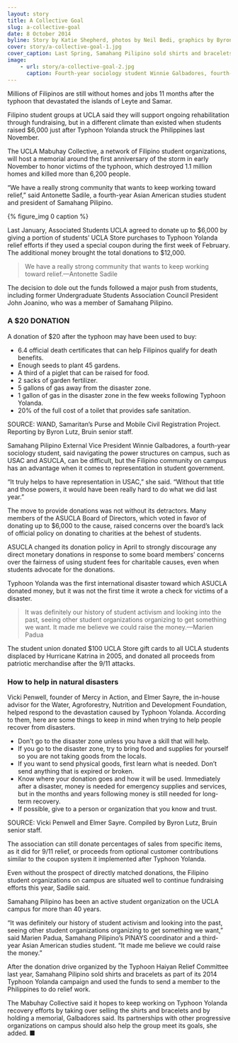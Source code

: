 ```yaml
---
layout: story
title: A Collective Goal
slug: a-collective-goal
date: 8 October 2014
byline: Story by Katie Shepherd, photos by Neil Bedi, graphics by Byron Lutz
cover: story/a-collective-goal-1.jpg
cover_caption: Last Spring, Samahang Pilipino sold shirts and bracelets printed with the name of their 2014 campaign, which focused on raising money for Typhoon Yolanda relief efforts. The Mabuhay Collective will continue the sales of these items through the 2014-2015 academic year.
image:
    - url: story/a-collective-goal-2.jpg
      caption: Fourth-year sociology student Winnie Galbadores, fourth-year Asian American studies student Antonette Sadile and third-year Asian American studies student Marien Padua worked on Typhoon Yolanda relief efforts last year and plan to continue this year.
---
```


Millions of Filipinos are still without homes and jobs 11 months after the typhoon that devastated the islands of Leyte and Samar.  

Filipino student groups at UCLA said they will support ongoing rehabilitation through fundraising, but in a different climate than existed when students raised $6,000 just after Typhoon Yolanda struck the Philippines last November.

The UCLA Mabuhay Collective, a network of Filipino student organizations, will host a memorial around the first anniversary of the storm in early November to honor victims of the typhoon, which destroyed 1.1 million homes and killed more than 6,200 people. 

“We have a really strong community that wants to keep working toward relief,” said Antonette Sadile, a fourth-year Asian American studies student and president of Samahang Pilipino.

{% figure_img 0 caption %}

Last January, Associated Students UCLA agreed to donate up to $6,000 by giving a portion of students’ UCLA Store purchases to Typhoon Yolanda relief efforts if they used a special coupon during the first week of February. The additional money brought the total donations to $12,000.

<blockquote>We have a really strong community that wants to keep working toward relief.<span class="blockquote-attribution">—Antonette Sadile</span></blockquote>

The decision to dole out the funds followed a major push from students, including former Undergraduate Students Association Council President John Joanino, who was a member of Samahang Pilipino.

<div class="infobox full-width">
<h3>A $20 DONATION</h3>
<p>A donation of $20 after the typhoon may have been used to buy:</p>
<ul>
 <li>6.4 official death certificates that can help Filipinos qualify for death benefits.</li>
 <li>Enough seeds to plant 45 gardens.</li>
 <li>A third of a piglet that can be raised for food.</li>
 <li>2 sacks of garden fertilizer.</li>
 <li>5 gallons of gas away from the disaster zone.</li>
 <li>1 gallon of gas in the disaster zone in the few weeks following Typhoon Yolanda.</li>
 <li>20% of the full cost of a toilet that provides safe sanitation.</li>
</ul>

<span class="source">SOURCE: WAND, Samaritan’s Purse and Mobile Civil Registration Project. Reporting by Byron Lutz, Bruin senior staff.</span>
</div>

Samahang Pilipino External Vice President Winnie Galbadores, a fourth-year sociology student, said navigating the power structures on campus, such as USAC and ASUCLA, can be difficult, but the Filipino community on campus has an advantage when it comes to representation in student government. 

“It truly helps to have representation in USAC,” she said. “Without that title and those powers, it would have been really hard to do what we did last year.” 

The move to provide donations was not without its detractors. Many members of the ASUCLA Board of Directors, which voted in favor of donating up to $6,000 to the cause, raised concerns over the board’s lack of official policy on donating to charities at the behest of students. 

ASUCLA changed its donation policy in April to strongly discourage any direct monetary donations in response to some board members’ concerns over the fairness of using student fees for charitable causes, even when students advocate for the donations. 

Typhoon Yolanda was the first international disaster toward which ASUCLA donated money, but it was not the first time it wrote a check for victims of a disaster. 

<blockquote>It was definitely our history of student activism and looking into the past, seeing other student organizations organizing to get something we want. It made me believe we could raise the money.<span class="blockquote-attribution">—Marien Padua</span></blockquote>

The student union donated $100 UCLA Store gift cards to all UCLA students displaced by Hurricane Katrina in 2005, and donated all proceeds from patriotic merchandise after the 9/11 attacks.

<div class="infobox">
<h3>How to help in natural disasters</h3>
<p>Vicki Penwell, founder of Mercy in Action, and Elmer Sayre, the in-house advisor for the Water, Agroforestry, Nutrition and Development Foundation, helped respond to the devastation caused by Typhoon Yolanda. According to them, here are some things to keep in mind when trying to help people recover from disasters.</p>

<ul>
<li>Don’t go to the disaster zone unless you have a skill that will help.</li>
<li>If you go to the disaster zone, try to bring food and supplies for yourself so you are not taking goods from the locals.</li>
<li>If you want to send physical goods, first learn what is needed. Don’t send anything that is expired or broken.</li>
<li>Know where your donation goes and how it will be used. Immediately after a disaster, money is needed for emergency supplies and services, but in the months and years following money is still needed for long-term recovery.</li>
<li>If possible, give to a person or organization that you know and trust.</li>
</ul>

<span class="source">SOURCE: Vicki Penwell and Elmer Sayre. Compiled by Byron Lutz, Bruin senior staff.</span>
</div>

The association can still donate percentages of sales from specific items, as it did for 9/11 relief, or proceeds from optional customer contributions similar to the coupon system it implemented after Typhoon Yolanda. 

Even without the prospect of directly matched donations, the Filipino student organizations on campus are situated well to continue fundraising efforts this year, Sadile said. 

Samahang Pilipino has been an active student organization on the UCLA campus for more than 40 years. 

“It was definitely our history of student activism and looking into the past, seeing other student organizations organizing to get something we want,” said Marien Padua, Samahang Pilipino’s PINAYS coordinator and a third-year Asian American studies student. “It made me believe we could raise the money.”

After the donation drive organized by the Typhoon Haiyan Relief Committee last year, Samahang Pilipino sold shirts and bracelets as part of its 2014 Typhoon Yolanda campaign and used the funds to send a member to the Philippines to do relief work. 

The Mabuhay Collective said it hopes to keep working on Typhoon Yolanda recovery efforts by taking over selling the shirts and bracelets and by holding a memorial, Galbadores said. Its partnerships with other progressive organizations on campus should also help the group meet its goals, she added. ■
